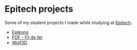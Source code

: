 # Epitech projects

Some of my student projects I made while studying at [Epitech](https://www.epitech.eu/).

- [Epikong](epikong)
- [FDF - Fil de fer](fdf)
- [Wolf3D](wolf3d)
